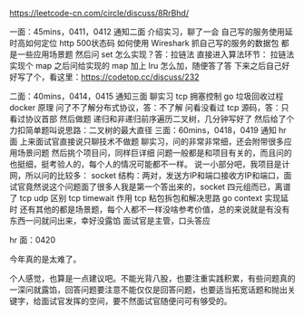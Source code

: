 https://leetcode-cn.com/circle/discuss/8RrBhd/

一面：45mins，0411，0412 通知二面
介绍实习，聊了一会
自己写的服务使用延时高如何定位
http 500状态码
如何使用 Wireshark 抓自己写的服务的数据包
都是一些应用场景题
然后问 set 怎么实现？答：拉链法
直接进入算法环节：
拉链法实现个 map
之后问给实现的 map 加上 lru 怎么加，随便答了答
下来之后自己好好写了个，看这里：https://codetop.cc/discuss/232

二面：40mins，0414，0415 通知三面
聊实习
tcp 拥塞控制
go 垃圾回收过程
docker 原理
问了不了解分布式协议，答：不了解
问看没看过 tcp 源码，答：只看过协议首部
然后做题
递归和非递归前序遍历二叉树，几分钟写好了
然后给了个力扣简单题叫说思路：二叉树的最大直径
三面：60mins，0418，0419 通知 hr 面
上来面试官直接说只聊技术不做题
聊实习，问的非常非常细，还会附带很多应用场景问题
然后挑个项目问，同样巨详细
问题一般都是和项目有关的，而且问的也挺细，挺考验人的，每个人的情况可能都不一样。
说一小部分吧，我项目是计网，所以问的比较多：
socket 结构：两对，发送方IP和端口接收方IP和端口，面试官竟然说这个问题面了很多人我是第一个答出来的，socket 四元组而已，离谱了
tcp udp 区别
tcp timewait 作用
tcp 粘包拆包和解决思路
go context 实现延时
还有其他的都是场景题，每个人都不一样没啥参考价值，总的来说就是有没有东西一问就问出来，幸好没露馅
面试官是主管，口头答应

hr 面：0420

今年真的是太难了。

个人感觉，也算是一点建议吧。不能光背八股，也要注重实践积累，有些问题真的一深问就露馅，回答问题要注意不能仅仅是回答问题，也要适当拓宽话题和抛出关键字，给面试官发挥的空间，要不然面试官随便问可有够受的。
